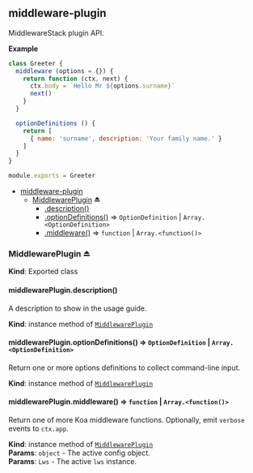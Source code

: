 <a name="module_middleware-plugin"></a>

## middleware-plugin
MiddlewareStack plugin API.

**Example**  
```js
class Greeter {
  middleware (options = {}) {
    return function (ctx, next) {
      ctx.body = `Hello Mr ${options.surname}`
      next()
    }
  }

  optionDefinitions () {
    return [
      { name: 'surname', description: 'Your family name.' }
    ]
  }
}

module.exports = Greeter
```

* [middleware-plugin](#module_middleware-plugin)
    * [MiddlewarePlugin](#exp_module_middleware-plugin--MiddlewarePlugin) ⏏
        * [.description()](#module_middleware-plugin--MiddlewarePlugin+description)
        * [.optionDefinitions()](#module_middleware-plugin--MiddlewarePlugin+optionDefinitions) ⇒ <code>OptionDefinition</code> \| <code>Array.&lt;OptionDefinition&gt;</code>
        * [.middleware()](#module_middleware-plugin--MiddlewarePlugin+middleware) ⇒ <code>function</code> \| <code>Array.&lt;function()&gt;</code>

<a name="exp_module_middleware-plugin--MiddlewarePlugin"></a>

### MiddlewarePlugin ⏏
**Kind**: Exported class  
<a name="module_middleware-plugin--MiddlewarePlugin+description"></a>

#### middlewarePlugin.description()
A description to show in the usage guide.

**Kind**: instance method of [<code>MiddlewarePlugin</code>](#exp_module_middleware-plugin--MiddlewarePlugin)  
<a name="module_middleware-plugin--MiddlewarePlugin+optionDefinitions"></a>

#### middlewarePlugin.optionDefinitions() ⇒ <code>OptionDefinition</code> \| <code>Array.&lt;OptionDefinition&gt;</code>
Return one or more options definitions to collect command-line input.

**Kind**: instance method of [<code>MiddlewarePlugin</code>](#exp_module_middleware-plugin--MiddlewarePlugin)  
<a name="module_middleware-plugin--MiddlewarePlugin+middleware"></a>

#### middlewarePlugin.middleware() ⇒ <code>function</code> \| <code>Array.&lt;function()&gt;</code>
Return one of more Koa middleware functions. Optionally, emit `verbose` events to `ctx.app`.

**Kind**: instance method of [<code>MiddlewarePlugin</code>](#exp_module_middleware-plugin--MiddlewarePlugin)  
**Params**: <code>object</code> - The active config object.  
**Params**: <code>Lws</code> - The active `lws` instance.  
